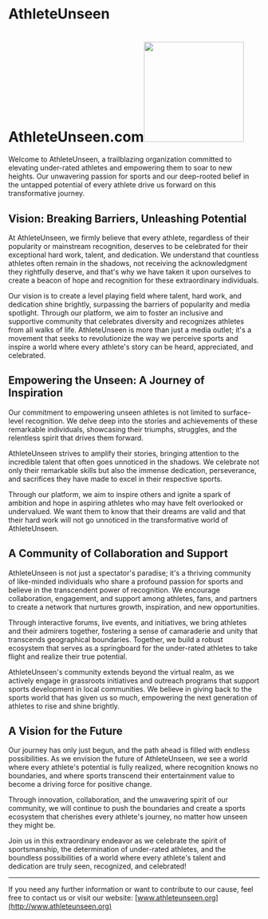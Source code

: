 # AthleteUnseen

<p align="center">
  <h1>AthleteUnseen.com<img src="https://athleteunseen.com/img/logo.png" style="width: 200px">
</h1>
</p>
Welcome to AthleteUnseen, a trailblazing organization committed to elevating under-rated athletes and empowering them to soar to new heights. Our unwavering passion for sports and our deep-rooted belief in the untapped potential of every athlete drive us forward on this transformative journey.

## Vision: Breaking Barriers, Unleashing Potential

At AthleteUnseen, we firmly believe that every athlete, regardless of their popularity or mainstream recognition, deserves to be celebrated for their exceptional hard work, talent, and dedication. We understand that countless athletes often remain in the shadows, not receiving the acknowledgment they rightfully deserve, and that's why we have taken it upon ourselves to create a beacon of hope and recognition for these extraordinary individuals.

Our vision is to create a level playing field where talent, hard work, and dedication shine brightly, surpassing the barriers of popularity and media spotlight. Through our platform, we aim to foster an inclusive and supportive community that celebrates diversity and recognizes athletes from all walks of life. AthleteUnseen is more than just a media outlet; it's a movement that seeks to revolutionize the way we perceive sports and inspire a world where every athlete's story can be heard, appreciated, and celebrated.

## Empowering the Unseen: A Journey of Inspiration

Our commitment to empowering unseen athletes is not limited to surface-level recognition. We delve deep into the stories and achievements of these remarkable individuals, showcasing their triumphs, struggles, and the relentless spirit that drives them forward.

AthleteUnseen strives to amplify their stories, bringing attention to the incredible talent that often goes unnoticed in the shadows. We celebrate not only their remarkable skills but also the immense dedication, perseverance, and sacrifices they have made to excel in their respective sports.

Through our platform, we aim to inspire others and ignite a spark of ambition and hope in aspiring athletes who may have felt overlooked or undervalued. We want them to know that their dreams are valid and that their hard work will not go unnoticed in the transformative world of AthleteUnseen.

## A Community of Collaboration and Support

AthleteUnseen is not just a spectator's paradise; it's a thriving community of like-minded individuals who share a profound passion for sports and believe in the transcendent power of recognition. We encourage collaboration, engagement, and support among athletes, fans, and partners to create a network that nurtures growth, inspiration, and new opportunities.

Through interactive forums, live events, and initiatives, we bring athletes and their admirers together, fostering a sense of camaraderie and unity that transcends geographical boundaries. Together, we build a robust ecosystem that serves as a springboard for the under-rated athletes to take flight and realize their true potential.

AthleteUnseen's community extends beyond the virtual realm, as we actively engage in grassroots initiatives and outreach programs that support sports development in local communities. We believe in giving back to the sports world that has given us so much, empowering the next generation of athletes to rise and shine brightly.

## A Vision for the Future

Our journey has only just begun, and the path ahead is filled with endless possibilities. As we envision the future of AthleteUnseen, we see a world where every athlete's potential is fully realized, where recognition knows no boundaries, and where sports transcend their entertainment value to become a driving force for positive change.

Through innovation, collaboration, and the unwavering spirit of our community, we will continue to push the boundaries and create a sports ecosystem that cherishes every athlete's journey, no matter how unseen they might be.

Join us in this extraordinary endeavor as we celebrate the spirit of sportsmanship, the determination of under-rated athletes, and the boundless possibilities of a world where every athlete's talent and dedication are truly seen, recognized, and celebrated!

---

If you need any further information or want to contribute to our cause, feel free to contact us or visit our website: [www.athleteunseen.org](http://www.athleteunseen.org)
